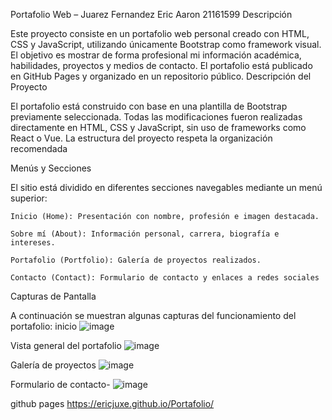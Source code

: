 Portafolio Web – Juarez Fernandez Eric Aaron 21161599
Descripción

Este proyecto consiste en un portafolio web personal creado con HTML, CSS y JavaScript, 
utilizando únicamente Bootstrap como framework visual. El objetivo es mostrar de forma 
profesional mi información académica, habilidades, proyectos y medios de contacto. 
El portafolio está publicado en GitHub Pages y organizado en un repositorio público.
Descripción del Proyecto

El portafolio está construido con base en una plantilla de Bootstrap previamente seleccionada.
Todas las modificaciones fueron realizadas directamente en HTML, CSS y JavaScript, sin uso de 
frameworks como React o Vue. La estructura del proyecto respeta la organización recomendada

Menús y Secciones

El sitio está dividido en diferentes secciones navegables mediante un menú superior:

    Inicio (Home): Presentación con nombre, profesión e imagen destacada.

    Sobre mí (About): Información personal, carrera, biografía e intereses.

    Portafolio (Portfolio): Galería de proyectos realizados.

    Contacto (Contact): Formulario de contacto y enlaces a redes sociales

Capturas de Pantalla

A continuación se muestran algunas capturas del funcionamiento del portafolio:
inicio
![image](https://github.com/user-attachments/assets/1dc9ef77-aa94-4948-90ac-86f55e5c4fd6)


Vista general del portafolio
![image](https://github.com/user-attachments/assets/6a91c1d4-3542-4798-bdc5-56bce124a10e)



Galería de proyectos
![image](https://github.com/user-attachments/assets/af0f528b-1afe-440d-ad9d-9aa2425c871b)


Formulario de contacto-
![image](https://github.com/user-attachments/assets/2e69f703-e87c-41e3-9d09-34b40fb7014a)


github pages
https://ericjuxe.github.io/Portafolio/ 

